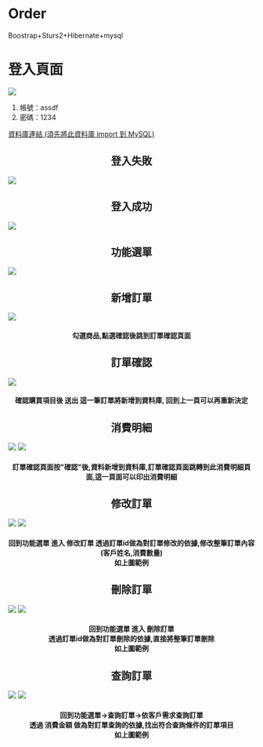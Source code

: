 # Order
Boostrap+Sturs2+Hibernate+mysql

<h1 align="center>簡易訂單管理系統</h1>
<h2 align="center">登入頁面</h2>

<img src="https://github.com/Troy0718/Order/blob/main/作品畫面/首頁.png">


<ol>
  <li>帳號：assdf</li>
  <li>密碼：1234</li>
</ol>
<a href="https://github.com/Troy0718/Order/tree/main/sql_script(database)">資料庫連結 (須先將此資料庫 import 到 MySQL)</a>

<h2 align="center">登入失敗</h2>
<img src="https://github.com/Troy0718/Order/blob/main/作品畫面/登入失敗.png">

<h2 align="center">登入成功</h2>
<img src="https://github.com/Troy0718/Order/blob/main/作品畫面/登入成功.png">

<h2 align="center">功能選單</h2>
<img src="https://github.com/Troy0718/Order/blob/main/作品畫面/功能選單.png">

<h2 align="center">新增訂單</h2>
<img src="https://github.com/Troy0718/Order/blob/main/作品畫面/訂單頁面.png">
<h4 align="center">勾選商品,點選確認後跳到訂單確認頁面</h4>

<h2 align="center">訂單確認</h2>
<img src="https://github.com/Troy0718/Order/blob/main/作品畫面/訂單確認.png">
<h4 align="center">確認購買項目後 送出 這一筆訂單將新增到資料庫, 回到上一頁可以再重新決定<h4>

<h2 align="center">消費明細</h2>
<img src="https://github.com/Troy0718/Order/blob/main/作品畫面/消費明細.png">
<img src="https://github.com/Troy0718/Order/blob/main/作品畫面/列印結果.png">
<h4 align="center">訂單確認頁面按"確認"後,資料新增到資料庫,訂單確認頁面跳轉到此消費明細頁面,這一頁面可以印出消費明細<h4>




<h2 align="center">修改訂單</h2>
<img src="https://github.com/Troy0718/Order/blob/main/作品畫面/修改訂單.png">
<img src="https://github.com/Troy0718/Order/blob/main/作品畫面/修改完成.png">
<h4 align="center">
回到功能選單 進入 修改訂單
透過訂單id做為對訂單修改的依據,修改整筆訂單內容(客戶姓名,消費數量)<br> 
如上圖範例<br>
</h4>

<h2 align="center">刪除訂單</h2>
<img src="https://github.com/Troy0718/Order/blob/main/作品畫面/刪除訂單.png">
<img src="https://github.com/Troy0718/Order/blob/main/作品畫面/刪除完成.png">
<h4 align="center">
回到功能選單 進入 刪除訂單<br>
透過訂單id做為對訂單刪除的依據,直接將整筆訂單刪除<br> 
如上圖範例<br>
</h4>

<h2 align="center">查詢訂單</h2>
<img src="https://github.com/Troy0718/Order/blob/main/作品畫面/訂單查詢.png">
<img src="https://github.com/Troy0718/Order/blob/main/作品畫面/查詢結果.png">
<h4 align="center">
回到功能選單->查詢訂單->依客戶需求查詢訂單 <br>
透過 消費金額 做為對訂單查詢的依據,找出符合查詢條件的訂單項目<br> 
如上圖範例 
</h4>









